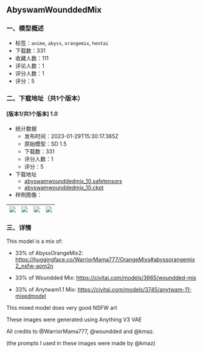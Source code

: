 ## AbyswamWounddedMix
### 一、模型概述

- 标签：`anime`, `abyss`, `orangemix`, `hentai`
- 下载数：331
- 收藏人数：111
- 评论人数：1
- 评分人数：1
- 评分：5

### 二、下载地址（共1个版本）

#### [版本1/共1个版本] 1.0

- 统计数据
  - 发布时间：2023-01-29T15:30:17.365Z
  - 原始模型：SD 1.5
  - 下载数：331
  - 评分人数：1
  - 评分：5
- 下载地址
  - [abyswamwounddedmix_10.safetensors](https://civitai.com/api/download/models/6496)
  - [abyswamwounddedmix_10.ckpt](https://civitai.com/api/download/models/6496?type=Model&format=PickleTensor&size=full&fp=fp16)
- 样例图像：

| <img src="https://image.civitai.com/xG1nkqKTMzGDvpLrqFT7WA/e69846bb-5517-42d9-41c5-33cdaced1700/width=450/58522.jpeg" /> | <img src="https://image.civitai.com/xG1nkqKTMzGDvpLrqFT7WA/0919f74e-b189-4786-056b-85b9d7b3ad00/width=450/58529.jpeg" /> | <img src="https://image.civitai.com/xG1nkqKTMzGDvpLrqFT7WA/576a11db-b925-4097-be0f-1d17334c3700/width=450/58528.jpeg" /> | <img src="https://image.civitai.com/xG1nkqKTMzGDvpLrqFT7WA/0221230a-21fd-45c0-7d56-df0d3f81ff00/width=450/58527.jpeg" /> |
| ---- | ---- | ---- | ---- |


### 三、详情
<p>This model is a mix of:</p><ul><li><p>33% of AbyssOrangeMix2: <a target="_blank" rel="ugc" href="https://huggingface.co/WarriorMama777/OrangeMixs#abyssorangemix2_nsfw-aom2n">https://huggingface.co/WarriorMama777/OrangeMixs#abyssorangemix2_nsfw-aom2n</a></p></li><li><p>33% of Woundded Mix: <a target="_blank" rel="ugc" href="https://civitai.com/models/3665/woundded-mix">https://civitai.com/models/3665/woundded-mix</a></p></li><li><p>33% of Anytwam1.1 Mix: <a target="_blank" rel="ugc" href="https://civitai.com/models/3745/anytwam-11-mixedmodel">https://civitai.com/models/3745/anytwam-11-mixedmodel</a></p></li></ul><p></p><p>This mixed model does very good NSFW art</p><p></p><p>These images were generated using Anything V3 VAE</p><p></p><p>All credits to <span data-type="mention" class="mantine-1yiar0p" data-id="mention:39510" data-label="WarriorMama777">@WarriorMama777</span>, <span data-type="mention" class="mantine-1yiar0p" data-id="mention:42220" data-label="woundded">@woundded</span> and <span data-type="mention" class="mantine-1yiar0p" data-id="mention:4581" data-label="kmaz">@kmaz</span>.</p><p>(the prompts I used in these images were made by <span data-type="mention" class="mantine-1yiar0p" data-id="mention:4581" data-label="kmaz">@kmaz</span>)</p>